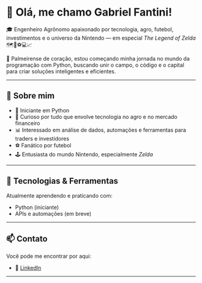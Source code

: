# 👋 Olá, me chamo Gabriel Fantini!

🎓 Engenheiro Agrônomo apaixonado por tecnologia, agro, futebol, investimentos e o universo da Nintendo — em especial *The Legend of Zelda* 🗺️🌾⚽💻📈

💚 Palmeirense de coração, estou começando minha jornada no mundo da programação com Python, buscando unir o campo, o código e o capital para criar soluções inteligentes e eficientes.

---

## 🚀 Sobre mim

- 🐍 Iniciante em Python
- 🌱 Curioso por tudo que envolve tecnologia no agro e no mercado financeiro
- 📊 Interessado em análise de dados, automações e ferramentas para traders e investidores
- ⚽ Fanático por futebol
- 🕹️ Entusiasta do mundo Nintendo, especialmente *Zelda*

---

## 💼 Tecnologias & Ferramentas

Atualmente aprendendo e praticando com:

- Python (iniciante)
- APIs e automações (em breve)

---

## 📫 Contato

Você pode me encontrar por aqui:

- 💼 [LinkedIn](https://www.linkedin.com/in/gabriel-fantini-61b814252/)
---
